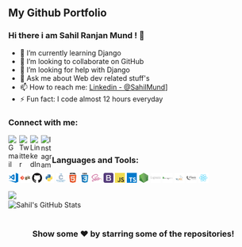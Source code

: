 
## My Github Portfolio 



### Hi there i am Sahil Ranjan Mund ! 👋

- 🌱 I’m currently learning Django
- 👯 I’m looking to collaborate on GitHub
- 🤔 I’m looking for help with Django
- 💬 Ask me about Web dev related stuff's
- 📫 How to reach me: [Linkedin - @SahilMund](https://www.linkedin.com/in/sahil-ranjan-mund-975997196/)]
- ⚡ Fun fact: I code almost 12 hours everyday


### Connect with me:

<img align="left" alt="Gmail" width="22px" src="https://cdn.jsdelivr.net/npm/simple-icons@v3/icons/gmail.svg" />
<img align="left" alt="Twitter" width="22px" src="https://cdn.jsdelivr.net/npm/simple-icons@v3/icons/twitter.svg" />
<img align="left" alt="LinkedIn" width="22px" src="https://cdn.jsdelivr.net/npm/simple-icons@v3/icons/linkedin.svg" />
<img align="left" alt="Instagram" width="22px" src="https://cdn.jsdelivr.net/npm/simple-icons@v3/icons/instagram.svg" />
<br />


### Languages and Tools: 
<code><img height="20" src="https://raw.githubusercontent.com/github/explore/80688e429a7d4ef2fca1e82350fe8e3517d3494d/topics/visual-studio-code/visual-studio-code.png"></code>
<code><img height="20" src="https://raw.githubusercontent.com/github/explore/80688e429a7d4ef2fca1e82350fe8e3517d3494d/topics/git/git.png"></code>
<code><img height="20" src="https://raw.githubusercontent.com/github/explore/78df643247d429f6cc873026c0622819ad797942/topics/github/github.png"></code>
<code><img height="20" src="https://raw.githubusercontent.com/github/explore/80688e429a7d4ef2fca1e82350fe8e3517d3494d/topics/python/python.png"></code>
<code><img height="20" src="https://raw.githubusercontent.com/github/explore/80688e429a7d4ef2fca1e82350fe8e3517d3494d/topics/c/c.png"></code>
<code><img height="20" src="https://raw.githubusercontent.com/github/explore/80688e429a7d4ef2fca1e82350fe8e3517d3494d/topics/html/html.png"></code>
<code><img height="20" src="https://raw.githubusercontent.com/github/explore/80688e429a7d4ef2fca1e82350fe8e3517d3494d/topics/css/css.png"></code>
<code><img height="20" src="https://raw.githubusercontent.com/github/explore/80688e429a7d4ef2fca1e82350fe8e3517d3494d/topics/sass/sass.png"></code>
<code><img height="20" src="https://raw.githubusercontent.com/github/explore/80688e429a7d4ef2fca1e82350fe8e3517d3494d/topics/bootstrap/bootstrap.png"></code>
<code><img height="20" src="https://raw.githubusercontent.com/github/explore/80688e429a7d4ef2fca1e82350fe8e3517d3494d/topics/javascript/javascript.png"></code>
<code><img height="20" src="https://raw.githubusercontent.com/github/explore/80688e429a7d4ef2fca1e82350fe8e3517d3494d/topics/typescript/typescript.png"></code>
<code><img height="20" src="https://raw.githubusercontent.com/github/explore/80688e429a7d4ef2fca1e82350fe8e3517d3494d/topics/nodejs/nodejs.png"></code> 
<code><img height="20" src="https://raw.githubusercontent.com/github/explore/80688e429a7d4ef2fca1e82350fe8e3517d3494d/topics/express/express.png"></code>
<code><img height="20" src="https://raw.githubusercontent.com/github/explore/80688e429a7d4ef2fca1e82350fe8e3517d3494d/topics/mongodb/mongodb.png"></code>
<code><img height="20" src="https://raw.githubusercontent.com/github/explore/80688e429a7d4ef2fca1e82350fe8e3517d3494d/topics/mysql/mysql.png"></code>
<code><img height="20" src="https://raw.githubusercontent.com/github/explore/80688e429a7d4ef2fca1e82350fe8e3517d3494d/topics/flask/flask.png"></code>
<code><img height="20" src="https://raw.githubusercontent.com/github/explore/80688e429a7d4ef2fca1e82350fe8e3517d3494d/topics/react/react.png"></code>   


  
<a href="https://github.com/SahilMund">
  <img align="left" src="https://github-readme-stats.vercel.app/api/top-langs/?username=SahilMund&theme=light&hide_langs_below=1" />
</a>
<br>


  <img align="center" alt="Sahil's GitHub Stats" src="https://github-readme-stats.codestackr.vercel.app/api?username=SahilMund&show_icons=true&hide_border=true" />





<br>
</br>

<div align="center">
  
### Show some ❤️ by starring some of the repositories!

</div>
